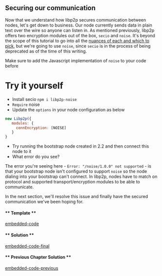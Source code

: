 ## Securing our communication

Now that we understand how libp2p secures communication between nodes, let's get down to business.  Our node currently sends data in plain text over the wire so anyone can listen in.  As mentioned previously, libp2p offers two encryption modules out of the box, `secio` and `noise`.  It's beyond the scope of this tutorial to go into all the [nuances of each and which to pick](https://forum.web3.foundation/t/transport-layer-authentication-libp2ps-secio/69), but we're going to use `noise`, since `secio` is in the process of being deprecated as of the time of this writing. 

Make sure to add the Javascript implementation of `noise` to your code before 

Try it yourself
===============
- Install secio `npm i libp2p-noise`
- `Require` noise
- Update the `options` in your node configuration as below
```javascript
new Libp2p({
   modules: {
     connEncryption: [NOISE]
   }
}
```
- Try running the bootstrap node created in 2.2 and then connect this node to it
- What error do you see?  

The error you're seeing here - `Error: "/noise/1.0.0" not supported` - is that your bootstrap node isn't configured to support `noise` so the node dialing into your bootstrap can't connect.  In libp2p, nodes have to match on protocol and supported transport/encryption modules to be able to communicate.  

In the next section, we'll resolve this issue and finally have the secured communication we've been hoping for.
<!-- tabs:start -->

#### ** Template **

[embedded-code](../assets/3/3.0-template-code.js ':include :type=code embed-template')

#### ** Solution **

[embedded-code-final](../assets/3/3.0-finished-code.js ':include :type=code embed-final')

#### ** Previous Chapter Solution **

[embedded-code-previous](../assets/2/2.3-finished-code.js ':include :type=code embed-previous')

<!-- tabs:end -->